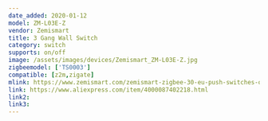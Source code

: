 ```yaml
---
date_added: 2020-01-12
model: ZM-L03E-Z
vendor: Zemismart
title: 3 Gang Wall Switch
category: switch
supports: on/off
image: /assets/images/devices/Zemismart_ZM-L03E-Z.jpg
zigbeemodel: ['TS0003']
compatible: [z2m,zigate]
mlink: https://www.zemismart.com/zemismart-zigbee-30-eu-push-switches-one-gang-wall-light-switch-compatible-with-smartthing-hub-app-phone-p0289.html
link: https://www.aliexpress.com/item/4000087402218.html
link2: 
link3: 
---
```

